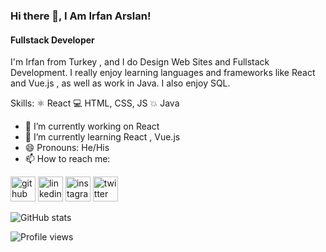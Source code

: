 ### Hi there 👋,  I Am Irfan Arslan!
#### Fullstack Developer
I'm Irfan from Turkey , and I do Design Web Sites and Fullstack Development. I really enjoy learning languages and frameworks like React and Vue.js , as well as work in Java. I also enjoy SQL.

Skills:  ⚛ React  💻 HTML, CSS, JS  💥 Java 

- 🔭 I’m currently working on React 
- 🌱 I’m currently learning React , Vue.js 
- 😄 Pronouns: He/His 
- 📫 How to reach me:   

[<img src='https://cdn.jsdelivr.net/npm/simple-icons@3.0.1/icons/github.svg' alt='github' height='40'>](https://github.com/irfanarslann)      [<img src='https://cdn.jsdelivr.net/npm/simple-icons@3.0.1/icons/linkedin.svg' alt='linkedin' height='40'>](https://www.linkedin.com/in/irfanarslaann/)     [<img src='https://cdn.jsdelivr.net/npm/simple-icons@3.0.1/icons/instagram.svg' alt='instagram' height='40'>](https://www.instagram.com/irfanarslaaan/)        [<img src='https://cdn.jsdelivr.net/npm/simple-icons@3.0.1/icons/twitter.svg' alt='twitter' height='40'>](https://twitter.com/samsepii0l)  

![GitHub stats](https://github-readme-stats.vercel.app/api?username=irfanarslann&show_icons=true)  

![Profile views](https://gpvc.arturio.dev/irfanarslann)  
